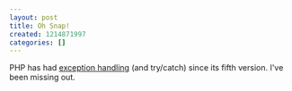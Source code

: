 ```yaml
---
layout: post
title: Oh Snap!
created: 1214871997
categories: []
---
```

PHP has had [exception handling](http://uk2.php.net/exceptions) (and try/catch) since its fifth version. I've been missing out.
